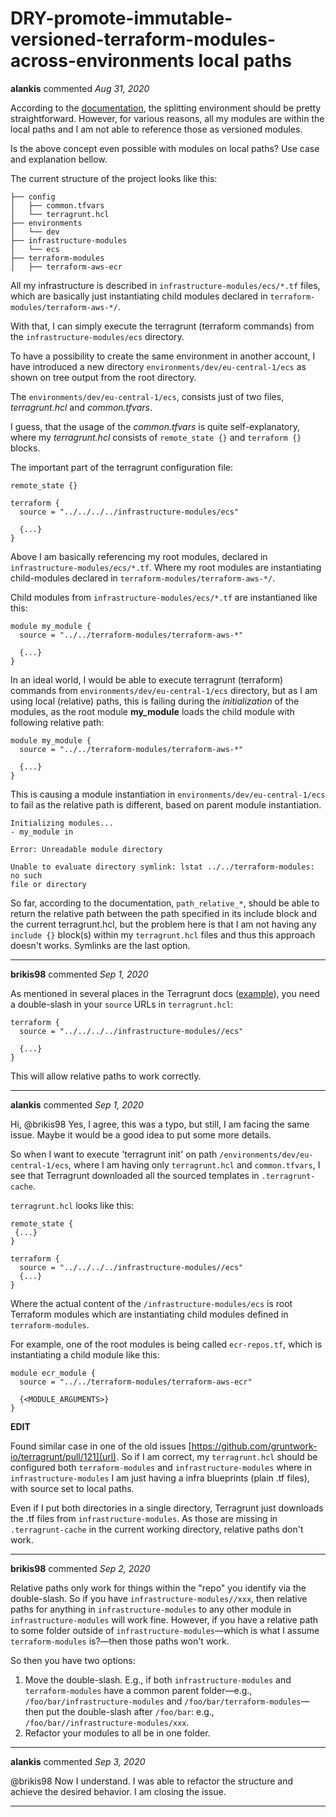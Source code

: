 # DRY-promote-immutable-versioned-terraform-modules-across-environments local paths

**alankis** commented *Aug 31, 2020*

According to the [documentation](https://terragrunt.gruntwork.io/docs/getting-started/quick-start/#promote-immutable-versioned-terraform-modules-across-environments), the splitting environment should be pretty straightforward. However, for various reasons, all my modules are within the local paths and I am not able to reference those as versioned modules. 

Is the above concept even possible with modules on local paths? Use case and explanation bellow. 

The current structure of the project looks like this: 

```
├── config
│   ├── common.tfvars
│   └── terragrunt.hcl
├── environments
│   └── dev
├── infrastructure-modules
│   └── ecs
├── terraform-modules
│   ├── terraform-aws-ecr
```

All my infrastructure is described in `infrastructure-modules/ecs/*.tf` files, which are basically just instantiating child modules declared in `terraform-modules/terraform-aws-*/`.

With that, I can simply execute the terragrunt (terraform commands) from the `infrastructure-modules/ecs` directory. 

To have a possibility to create the same environment in another account, I have introduced a new directory `environments/dev/eu-central-1/ecs` as shown on tree output from the root directory.

The `environments/dev/eu-central-1/ecs`, consists just of two files, *terragrunt.hcl* and *common.tfvars*. 

I guess, that the usage of the *common.tfvars* is quite self-explanatory, where my *terragrunt.hcl* consists of `remote_state {}` and `terraform {}` blocks.  

The important part of the terragrunt configuration file: 

```
remote_state {}

terraform {
  source = "../../../../infrastructure-modules/ecs"

  {...}
}
```

Above I am basically referencing my root modules, declared in `infrastructure-modules/ecs/*.tf`. Where my root modules are instantiating child-modules declared in `terraform-modules/terraform-aws-*/`. 

Child modules from `infrastructure-modules/ecs/*.tf` are instantianed like this: 

```
module my_module {
  source = "../../terraform-modules/terraform-aws-*"

  {...}
}
```

In an ideal world, I would be able to execute terragrunt (terraform) commands from `environments/dev/eu-central-1/ecs` directory, but as I am using local (relative) paths, this is failing during the *initialization* of the modules, as the root module **my_module** loads the child module with following relative path: 

```
module my_module {
  source = "../../terraform-modules/terraform-aws-*"

  {...}
}
```
This is causing a module instantiation in `environments/dev/eu-central-1/ecs` to fail as the relative path is different, based on parent module instantiation. 

```
Initializing modules...
- my_module in 

Error: Unreadable module directory

Unable to evaluate directory symlink: lstat ../../terraform-modules: no such
file or directory
```

So far, according to the documentation, `path_relative_*`, should be able to return the relative path between the path specified in its include block and the current terragrunt.hcl, but the problem here is that I am not having any `include {}` block(s) within my `terragrunt.hcl` files and thus this approach doesn't works. Symlinks are the last option. 
<br />
***


**brikis98** commented *Sep 1, 2020*

As mentioned in several places in the Terragrunt docs ([example](https://terragrunt.gruntwork.io/docs/features/keep-your-terraform-code-dry/)), you need a double-slash in your `source` URLs in `terragrunt.hcl`:

```hcl
terraform {
  source = "../../../../infrastructure-modules//ecs"

  {...}
}
```

This will allow relative paths to work correctly.
***

**alankis** commented *Sep 1, 2020*

Hi, @brikis98 Yes, I agree, this was a typo, but still, I am facing the same issue. Maybe it would be a good idea to put some more details. 

So when I want to execute 'terragrunt init' on path `/environments/dev/eu-central-1/ecs`, where I am having only `terragrunt.hcl` and `common.tfvars`, I see that Terragrunt downloaded all the sourced templates in `.terragrunt-cache`. 

`terragrunt.hcl` looks like this: 

```
remote_state {
 {...}
}

terraform {
  source = "../../../../infrastructure-modules//ecs"
  {...}
}
```

Where the actual content of the `/infrastructure-modules/ecs` is root Terraform modules which are instantiating child modules defined in `terraform-modules`. 

For example, one of the root modules is being called `ecr-repos.tf`, which is instantiating a child module like this: 


```
module ecr_module {
  source = "../../terraform-modules/terraform-aws-ecr"

  {<MODULE_ARGUMENTS>}
}

```

**EDIT**

Found similar case in one of the old issues [https://github.com/gruntwork-io/terragrunt/pull/121](url). So if I am correct, my `terragrunt.hcl` should be configured both `terraform-modules` and `infrastructure-modules` where in `infrastructure-modules` I am just having a infra blueprints (plain .tf files), with source set to local paths. 

Even if I put both directories in a single directory, Terragrunt just downloads the .tf files from `infrastructure-modules`. As those are missing in `.terragrunt-cache` in the current working directory, relative paths don't work. 
***

**brikis98** commented *Sep 2, 2020*

Relative paths only work for things within the "repo" you identify via the double-slash. So if you have `infrastructure-modules//xxx`, then relative paths for anything in `infrastructure-modules` to any other module in `infrastructure-modules` will work fine. However, if you have a relative path to some folder outside of `infrastructure-modules`—which is what I assume `terraform-modules` is?—then those paths won't work.

So then you have two options:

1. Move the double-slash. E.g., if both `infrastructure-modules` and `terraform-modules` have a common parent folder—e.g., `/foo/bar/infrastructure-modules` and `/foo/bar/terraform-modules`—then put the double-slash after `/foo/bar`: e.g., `/foo/bar//infrastructure-modules/xxx`.
1. Refactor your modules to all be in one folder.
***

**alankis** commented *Sep 3, 2020*

@brikis98 Now I understand. I was able to refactor the structure and achieve the desired behavior. I am closing the issue. 
***

